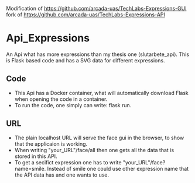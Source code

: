 Modification of https://github.com/arcada-uas/TechLabs-Expressions-GUI
fork of https://github.com/arcada-uas/TechLabs-Expressions-API

# Api_Expressions
An Api what has more expressions than my thesis one (slutarbete_api).
This is Flask based code and has a SVG data for different expressions.

## Code
- This Api has a Docker container, what will automatically download Flask when opening the code in a container.
- To run the code, one simply can write: flask run. 

## URL
- The plain localhost URL will serve the face gui in the browser, to show that the applicaion is working.
- When writing "your_URL"/face/all then one gets all the data that is stored in this API.
- To get a secifict expression one has to write "your_URL"/face?name=smile. Instead of smile one could use  other expression name that the API data has and one wants to use.

